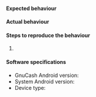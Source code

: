#### Expected behaviour


#### Actual behaviour


#### Steps to reproduce the behaviour
1. <!-- List the detail steps to reproduce the problem here -->

#### Software specifications
* GnuCash Android version:
* System Android version:
* Device type:
